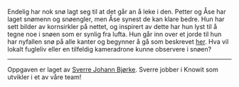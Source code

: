 Endelig har nok snø lagt seg til at det går an å leke i den. Petter og Åse har laget snømenn og snøengler, men Åse synest de kan klare bedre. Hun har sett bilder av kornsirkler på nettet, og inspirert av dette har hun lyst til å tegne noe i snøen som er synlig fra lufta. Hun går inn over et jorde til hun har nyfallen snø på alle kanter og begynner å gå som beskrevet [her](https://gist.github.com/sverrejb/5206a64c649544619fd9c4fced5107a4). Hva vil lokalt fugleliv eller en tilfeldig kameradrone kunne observere i snøen?

---
Oppgaven er laget av [Sverre Johann Bjørke](https://twitter.com/sverrejohann). Sverre jobber i Knowit som utvikler i et av våre team!
